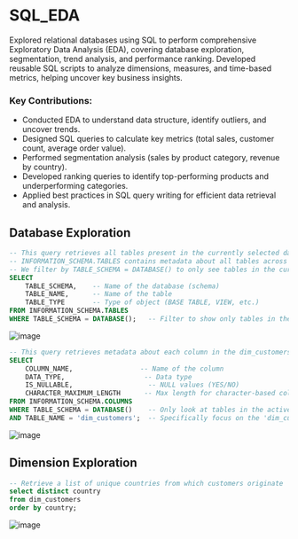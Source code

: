 # SQL_EDA
Explored relational databases using SQL to perform comprehensive Exploratory Data Analysis (EDA), covering database exploration, segmentation, trend analysis, and performance ranking. Developed reusable SQL scripts to analyze dimensions, measures, and time-based metrics, helping uncover key business insights.

### Key Contributions:

* Conducted EDA to understand data structure, identify outliers, and uncover trends.
* Designed SQL queries to calculate key metrics (total sales, customer count, average order value).
* Performed segmentation analysis (sales by product category, revenue by country).
* Developed ranking queries to identify top-performing products and underperforming categories.
* Applied best practices in SQL query writing for efficient data retrieval and analysis.
## Database Exploration
```sql
-- This query retrieves all tables present in the currently selected database.
-- INFORMATION_SCHEMA.TABLES contains metadata about all tables across all databases.
-- We filter by TABLE_SCHEMA = DATABASE() to only see tables in the current database.
SELECT 
    TABLE_SCHEMA,    -- Name of the database (schema)
    TABLE_NAME,      -- Name of the table
    TABLE_TYPE       -- Type of object (BASE TABLE, VIEW, etc.)
FROM INFORMATION_SCHEMA.TABLES
WHERE TABLE_SCHEMA = DATABASE();   -- Filter to show only tables in the active database
```

![image](https://github.com/user-attachments/assets/943c1523-1f62-4427-8b0c-1b4ee91c49c9)

```sql
-- This query retrieves metadata about each column in the dim_customers table.
SELECT 
    COLUMN_NAME,                 -- Name of the column
    DATA_TYPE,                    -- Data type 
    IS_NULLABLE,                   -- NULL values (YES/NO)
    CHARACTER_MAXIMUM_LENGTH      -- Max length for character-based columns (null for non-char types)
FROM INFORMATION_SCHEMA.COLUMNS
WHERE TABLE_SCHEMA = DATABASE()    -- Only look at tables in the active database
AND TABLE_NAME = 'dim_customers';  -- Specifically focus on the 'dim_customers' table
```

![image](https://github.com/user-attachments/assets/d4eda316-6ba9-4686-bec5-44eeb635b56f)
## Dimension Exploration
```sql
-- Retrieve a list of unique countries from which customers originate
select distinct country
from dim_customers
order by country;
```

![image](https://github.com/user-attachments/assets/482e9d4b-9cc1-4370-8d3d-921c3cc08e3a)

